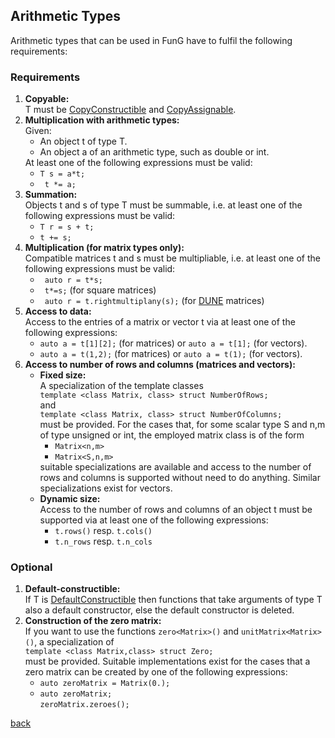 
## Arithmetic Types

Arithmetic types that can be used in FunG have to fulfil the following requirements:

<h3>Requirements</h3>
<ol>
<li><strong>Copyable:</strong><br> T must be <a href="http://en.cppreference.com/w/cpp/concept/CopyConstructible">CopyConstructible</a> and <a href="http://en.cppreference.com/w/cpp/concept/CopyAssignable">CopyAssignable</a>. </li>

<li><strong>Multiplication with arithmetic types:</strong><br> 
Given: 
<ul>
<li>An object t of type T.</li>
<li>An object a of an arithmetic type, such as double or int.</li>
</ul>
At least one of the following expressions must be valid:
<ul>
<li><code>T s = a*t;</code></li>
<li><code> t *= a;</code></li>
</ul></li>

<li><strong>Summation:</strong><br>
Objects t and s of type T must be summable, i.e. at least one of the following expressions must be valid:
<ul>
<li><code>T r = s + t;</code></li>
<li><code>t += s;</code></li>
</ul></li>

<li><strong>Multiplication (for matrix types only):</strong><br>
Compatible matrices t and s must be multipliable, i.e. at least one of the following expressions must be valid:
<ul>
<li><code> auto r = t*s;</code></li>
<li><code> t*=s;</code> (for square matrices)</li>
<li><code> auto r = t.rightmultiplany(s);</code> (for <a href="http://www.dune-project.org">DUNE</a> matrices)</li>
</ul></li>

<li><strong>Access to data:</strong><br>
Access to the entries of a matrix or vector t via at least one of the following expressions:
<ul>
<li><code>auto a = t[1][2];</code> (for matrices) or <code>auto a = t[1];</code> (for vectors).</li>
<li><code>auto a = t(1,2);</code> (for matrices) or <code>auto a = t(1);</code> (for vectors).</li>
</ul></li>

<li><strong>Access to number of rows and columns (matrices and vectors):</strong><br>
<ul>
<li><strong>Fixed size:</strong><br>
A specialization of the template classes <br>
<code>template &lt;class Matrix, class&gt; struct NumberOfRows;</code><br>
and<br>
<code>template &lt;class Matrix, class&gt; struct NumberOfColumns;</code> <br>
must be provided. For the cases that, for some scalar type S and n,m of type unsigned or int, the employed matrix class is of the form
<ul>
<li><code>Matrix&lt;n,m&gt;</code></li>
<li><code>Matrix&lt;S,n,m&gt;</code></li>
</ul>
suitable specializations are available and access to the number of rows and columns is supported without need to do anything. Similar specializations exist for vectors.
</li>

<li><strong>Dynamic size:</strong><br>
Access to the number of rows and columns of an object t must be supported via at least one of the following expressions:
<ul>
<li><code>t.rows()</code> resp. <code>t.cols()</code></li>
<li><code>t.n_rows</code> resp. <code>t.n_cols</code></li>
</ul></li>
</ul>
</li>

</ol>


<h3>Optional</h3>

<ol>
<li><strong>Default-constructible:</strong><br>
If T is <a href="http://en.cppreference.com/w/cpp/concept/DefaultConstructible">DefaultConstructible</a> then functions that take arguments of type T also a default constructor, else the default constructor is deleted.
</li>

<li><strong>Construction of the zero matrix:</strong><br>
If you want to use the functions <code>zero&lt;Matrix&gt;()</code> and <code>unitMatrix&lt;Matrix&gt;()</code>, a specialization of<br>
<code>template &lt;class Matrix,class&gt; struct Zero;</code><br>
must be provided. Suitable implementations exist for the cases that a zero matrix can be created by one of the following expressions:
<ul>
<li><code>auto zeroMatrix = Matrix(0.);</code></li>
<li><code>auto zeroMatrix;</code><br>
    <code>zeroMatrix.zeroes();</code><br></li>
</ul>
</li>
</ol>

[back](README.md)
